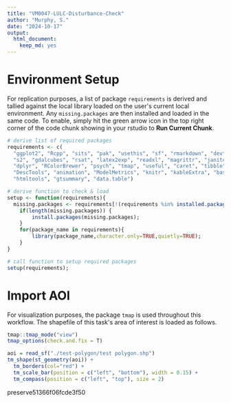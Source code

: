 ```yaml
---
title: "VM0047-LULC-Disturbance-Check"
author: "Murphy, S."
date: "2024-10-17"
output:
  html_document:
    keep_md: yes
---
```




# Environment Setup

For replication purposes, a list of package `requirements` is derived and tallied against the local library loaded on the user's current local environment. Any `missing.packages` are then installed and loaded in the same code. To enable, simply hit the green arrow icon in the top right corner of the code chunk showing in your rstudio to **Run Current Chunk**.


``` r
# derive list of required packages
requirements <- c(
  "ggplot2", "Rcpp", "sits", "pak", "usethis", "sf", "rmarkdown", "devtools", 
  "s2", "gdalcubes", "rsat", "latex2exp", "readxl", "magrittr", "janitor", 
  "dplyr", "RColorBrewer", "psych", "tmap", "useful", "caret", "tibble", 
  "DescTools", "animation", "ModelMetrics", "knitr", "kableExtra", "basemaps", 
  "htmltools", "gtsummary", "data.table")

# derive function to check & load
setup <- function(requirements){
  missing.packages <- requirements[!(requirements %in% installed.packages()[,"Package"])];
    if(length(missing.packages)) {
        install.packages(missing.packages);
    }
    for(package_name in requirements){
        library(package_name,character.only=TRUE,quietly=TRUE);
    }
}

# call function to setup required packages
setup(requirements);
```


# Import AOI

For visualization purposes, the package `tmap` is used throughout this workflow. 
The shapefile of this task's area of interest is loaded as follows.


``` r
tmap::tmap_mode("view")
tmap_options(check.and.fix = T)

aoi = read_sf("./test-polygon/test polygon.shp") 
tm_shape(st_geometry(aoi)) + 
  tm_borders(col="red") +
  tm_scale_bar(position = c("left", "bottom"), width = 0.15) +
  tm_compass(position = c("left", "top"), size = 2)
```

preserve51366f06fcde3f50
